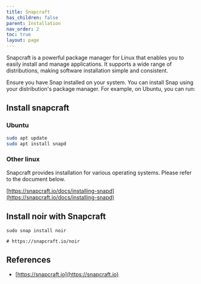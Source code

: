 ```yaml
---
title: Snapcraft
has_children: false
parent: Installation
nav_order: 2
toc: true
layout: page
---
```


Snapcraft is a powerful package manager for Linux that enables you to easily install and manage applications. It supports a wide range of distributions, making software installation simple and consistent.

Ensure you have Snap installed on your system. You can install Snap using your distribution's package manager. For example, on Ubuntu, you can run:

## Install snapcraft
### Ubuntu
```bash
sudo apt update
sudo apt install snapd
```

### Other linux

Snapcraft provides installation for various operating systems. Please refer to the document below.

[https://snapcraft.io/docs/installing-snapd](https://snapcraft.io/docs/installing-snapd)

## Install noir with Snapcraft

```shell
sudo snap install noir

# https://snapcraft.io/noir
```

## References
* [https://snapcraft.io](https://snapcraft.io)